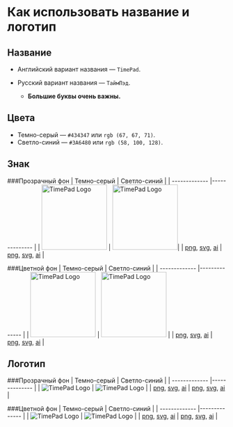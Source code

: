 Как использовать название и логотип
======
Название
------
* Английский вариант названия —  `TimePad`.
* Русский вариант названия — `ТаймПэд`.

  * **Большие буквы очень важны.**

Цвета
------
* Темно-серый — `#434347` или `rgb (67, 67, 71)`.
* Светло-синий — `#3A6480` или `rgb (58, 100, 128)`.

Знак
------
###Прозрачный фон
| Темно-серый   | Светло-синий  |
| ------------- |-------------- |
| <img src="https://raw.githubusercontent.com/timepad/public/master/png%20logo/mini-logo-timepad-without-background-1.png" height="150" alt="TimePad Logo"> | <img src="https://raw.githubusercontent.com/timepad/public/master/png%20logo/mini-logo-timepad-without-background-2.png" height="150" alt="TimePad Logo">|
| [png](https://github.com/timepad/public/master/png%20logo/mini-logo-timepad-without-background-1.png), [svg](https://github.com/timepad/public/blob/master/svg%20logo/mini-logo-timepad-without-background-1.svg), [ai](https://github.com/timepad/logo/blob/master/ai%20logo/mini-logo-timepad-without-background-1.ai) | [png](https://github.com/timepad/public/master/png%20logo/mini-logo-timepad-without-background-2.png), [svg](https://github.com/timepad/public/blob/master/svg%20logo/mini-logo-timepad-without-background-2.svg), [ai](https://github.com/timepad/logo/blob/master/ai%20logo/mini-logo-timepad-without-background-2.ai) |

###Цветной фон
| Темно-серый   | Светло-синий  |
| ------------- |-------------- |
| <img src="https://raw.githubusercontent.com/timepad/public/master/png%20logo/mini-logo-timepad-with-background-1.png" height="150" alt="TimePad Logo"> | <img src="https://raw.githubusercontent.com/timepad/public/master/png%20logo/mini-logo-timepad-with-background-2.png" height="150" alt="TimePad Logo"> |
| [png](https://github.com/timepad/public/master/png%20logo/mini-logo-timepad-with-background-1.png), [svg](https://github.com/timepad/public/blob/master/svg%20logo/mini-logo-timepad-with-background-1.svg), [ai](https://github.com/timepad/logo/blob/master/ai%20logo/mini-logo-timepad-with-background-1.ai) | [png](https://github.com/timepad/public/master/png%20logo/mini-logo-timepad-with-background-2.png), [svg](https://github.com/timepad/public/blob/master/svg%20logo/mini-logo-timepad-with-background-2.svg), [ai](https://github.com/timepad/logo/blob/master/ai%20logo/mini-logo-timepad-with-background-2.ai) |

Логотип
------
###Прозрачный фон
| Темно-серый   | Светло-синий  |
| ------------- |-------------- |
| <img src="https://raw.githubusercontent.com/timepad/public/master/png%20logo/logo-timepad-without-background-1.png" alt="TimePad Logo"> | <img src="https://raw.githubusercontent.com/timepad/public/master/png%20logo/logo-timepad-without-background-2.png" alt="TimePad Logo"> |
| [png](https://github.com/timepad/public/master/png%20logo/logo-timepad-without-background-1.png), [svg](https://github.com/timepad/public/blob/master/svg%20logo/logo-timepad-without-background-1.svg), [ai](https://github.com/timepad/logo/blob/master/ai%20logo/logo-timepad-without-background-1.ai) | [png](https://github.com/timepad/public/master/png%20logo/logo-timepad-without-background-2.png), [svg](https://github.com/timepad/public/blob/master/svg%20logo/logo-timepad-without-background-2.svg), [ai](https://github.com/timepad/logo/blob/master/ai%20logo/logo-timepad-without-background-2.ai) |

###Цветной фон
| Темно-серый   | Светло-синий  |
| ------------- |-------------- |
| <img src="https://raw.githubusercontent.com/timepad/public/master/png%20logo/logo-timepad-with-background-1.png" alt="TimePad Logo"> | <img src="https://raw.githubusercontent.com/timepad/public/master/png%20logo/logo-timepad-with-background-2.png" alt="TimePad Logo"> |
| [png](https://github.com/timepad/public/master/png%20logo/logo-timepad-with-background-1.png), [svg](https://github.com/timepad/public/blob/master/svg%20logo/logo-timepad-with-background-1.svg), [ai](https://github.com/timepad/logo/blob/master/ai%20logo/logo-timepad-with-background-1.ai) | [png](https://github.com/timepad/public/master/png%20logo/logo-timepad-with-background-2.png), [svg](https://github.com/timepad/public/blob/master/svg%20logo/logo-timepad-with-background-2.svg), [ai](https://github.com/timepad/logo/blob/master/ai%20logo/logo-timepad-with-background-2.ai) |
